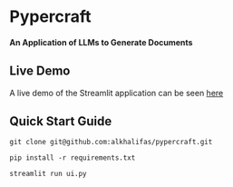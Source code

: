 # Pypercraft
#### An Application of LLMs to Generate Documents

## Live Demo

A live demo of the Streamlit application can be seen [here](https://pypercraft-8c8dd60022df.herokuapp.com/)

## Quick Start Guide

    git clone git@github.com:alkhalifas/pypercraft.git

    pip install -r requirements.txt

    streamlit run ui.py
